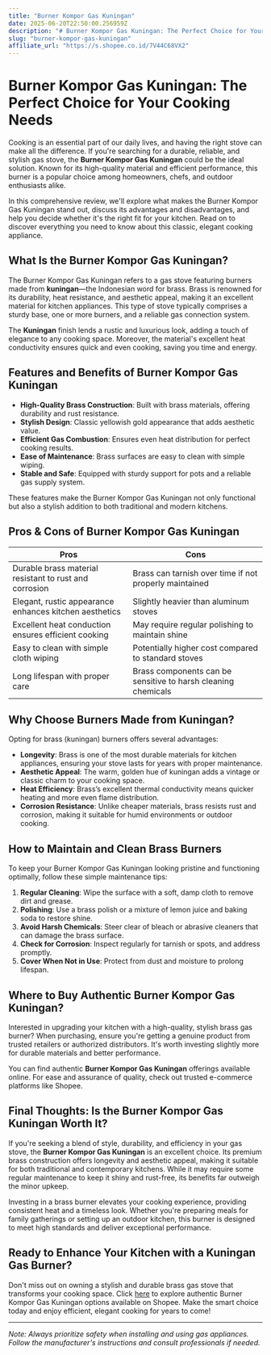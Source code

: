 ```yaml
---
title: "Burner Kompor Gas Kuningan"
date: 2025-06-20T22:50:00.256959Z
description: "# Burner Kompor Gas Kuningan: The Perfect Choice for Your Cooking Needs..."
slug: "burner-kompor-gas-kuningan"
affiliate_url: "https://s.shopee.co.id/7V44C68VX2"
---
```

# Burner Kompor Gas Kuningan: The Perfect Choice for Your Cooking Needs

Cooking is an essential part of our daily lives, and having the right stove can make all the difference. If you're searching for a durable, reliable, and stylish gas stove, the **Burner Kompor Gas Kuningan** could be the ideal solution. Known for its high-quality material and efficient performance, this burner is a popular choice among homeowners, chefs, and outdoor enthusiasts alike.

In this comprehensive review, we'll explore what makes the Burner Kompor Gas Kuningan stand out, discuss its advantages and disadvantages, and help you decide whether it's the right fit for your kitchen. Read on to discover everything you need to know about this classic, elegant cooking appliance.

## What Is the Burner Kompor Gas Kuningan?

The Burner Kompor Gas Kuningan refers to a gas stove featuring burners made from **kuningan**—the Indonesian word for brass. Brass is renowned for its durability, heat resistance, and aesthetic appeal, making it an excellent material for kitchen appliances. This type of stove typically comprises a sturdy base, one or more burners, and a reliable gas connection system.

The **Kuningan** finish lends a rustic and luxurious look, adding a touch of elegance to any cooking space. Moreover, the material's excellent heat conductivity ensures quick and even cooking, saving you time and energy.

## Features and Benefits of Burner Kompor Gas Kuningan

- **High-Quality Brass Construction**: Built with brass materials, offering durability and rust resistance.
- **Stylish Design**: Classic yellowish gold appearance that adds aesthetic value.
- **Efficient Gas Combustion**: Ensures even heat distribution for perfect cooking results.
- **Ease of Maintenance**: Brass surfaces are easy to clean with simple wiping.
- **Stable and Safe**: Equipped with sturdy support for pots and a reliable gas supply system.

These features make the Burner Kompor Gas Kuningan not only functional but also a stylish addition to both traditional and modern kitchens.

## Pros & Cons of Burner Kompor Gas Kuningan

| **Pros** | **Cons** |
| --- | --- |
| Durable brass material resistant to rust and corrosion | Brass can tarnish over time if not properly maintained |
| Elegant, rustic appearance enhances kitchen aesthetics | Slightly heavier than aluminum stoves |
| Excellent heat conduction ensures efficient cooking | May require regular polishing to maintain shine |
| Easy to clean with simple cloth wiping | Potentially higher cost compared to standard stoves |
| Long lifespan with proper care | Brass components can be sensitive to harsh cleaning chemicals |

## Why Choose Burners Made from Kuningan?

Opting for brass (kuningan) burners offers several advantages:

- **Longevity**: Brass is one of the most durable materials for kitchen appliances, ensuring your stove lasts for years with proper maintenance.
- **Aesthetic Appeal**: The warm, golden hue of kuningan adds a vintage or classic charm to your cooking space.
- **Heat Efficiency**: Brass’s excellent thermal conductivity means quicker heating and more even flame distribution.
- **Corrosion Resistance**: Unlike cheaper materials, brass resists rust and corrosion, making it suitable for humid environments or outdoor cooking.

## How to Maintain and Clean Brass Burners

To keep your Burner Kompor Gas Kuningan looking pristine and functioning optimally, follow these simple maintenance tips:

1. **Regular Cleaning**: Wipe the surface with a soft, damp cloth to remove dirt and grease.
2. **Polishing**: Use a brass polish or a mixture of lemon juice and baking soda to restore shine.
3. **Avoid Harsh Chemicals**: Steer clear of bleach or abrasive cleaners that can damage the brass surface.
4. **Check for Corrosion**: Inspect regularly for tarnish or spots, and address promptly.
5. **Cover When Not in Use**: Protect from dust and moisture to prolong lifespan.

## Where to Buy Authentic Burner Kompor Gas Kuningan?

Interested in upgrading your kitchen with a high-quality, stylish brass gas burner? When purchasing, ensure you're getting a genuine product from trusted retailers or authorized distributors. It's worth investing slightly more for durable materials and better performance.

You can find authentic **Burner Kompor Gas Kuningan** offerings available online. For ease and assurance of quality, check out trusted e-commerce platforms like Shopee.

## Final Thoughts: Is the Burner Kompor Gas Kuningan Worth It?

If you're seeking a blend of style, durability, and efficiency in your gas stove, the **Burner Kompor Gas Kuningan** is an excellent choice. Its premium brass construction offers longevity and aesthetic appeal, making it suitable for both traditional and contemporary kitchens. While it may require some regular maintenance to keep it shiny and rust-free, its benefits far outweigh the minor upkeep.

Investing in a brass burner elevates your cooking experience, providing consistent heat and a timeless look. Whether you're preparing meals for family gatherings or setting up an outdoor kitchen, this burner is designed to meet high standards and deliver exceptional performance.

## Ready to Enhance Your Kitchen with a Kuningan Gas Burner?

Don't miss out on owning a stylish and durable brass gas stove that transforms your cooking space. Click [here](https://s.shopee.co.id/7V44C68VX2) to explore authentic Burner Kompor Gas Kuningan options available on Shopee. Make the smart choice today and enjoy efficient, elegant cooking for years to come!

---

*Note: Always prioritize safety when installing and using gas appliances. Follow the manufacturer's instructions and consult professionals if needed.*